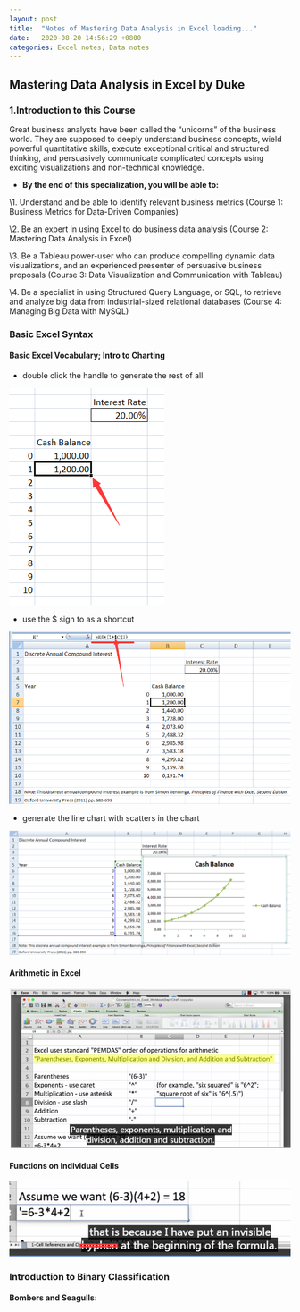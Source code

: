 ```yaml
---
layout: post
title:  "Notes of Mastering Data Analysis in Excel loading..."
date:   2020-08-20 14:56:29 +0800
categories: Excel notes; Data notes
---
```


## Mastering Data Analysis in Excel by Duke

### 1.Introduction to this Course

Great business analysts have been called the “unicorns” of the business world. They are supposed to deeply understand business concepts, wield powerful quantitative skills, execute exceptional critical and structured thinking, and persuasively communicate complicated concepts using exciting visualizations and non-technical knowledge.

- **By the end of this specialization, you will be able to:**

\1.  Understand and be able to identify relevant business metrics (Course 1: Business Metrics for Data-Driven Companies)

\2.  Be an expert in using Excel to do business data analysis (Course 2: Mastering Data Analysis in Excel)

\3.  Be a Tableau power-user who can produce compelling dynamic data visualizations, and an experienced presenter of persuasive business proposals (Course 3: Data Visualization and Communication with Tableau)

\4.  Be a specialist in using Structured Query Language, or SQL, to retrieve and analyze big data from industrial-sized relational databases (Course 4: Managing Big Data with MySQL)

### Basic Excel Syntax

#### Basic Excel Vocabulary; Intro to Charting

- double click the handle to generate the rest of all

![image001](https://raw.githubusercontent.com/WELLINGWANG/WELLINGWANG.github.io/master/images/exceldatanotes/image001.png)

- use the $ sign to as a shortcut

 ![image002](https://raw.githubusercontent.com/WELLINGWANG/WELLINGWANG.github.io/master/images/exceldatanotes/image002.png)

- generate the line chart with scatters in the chart

![image003](https://raw.githubusercontent.com/WELLINGWANG/WELLINGWANG.github.io/master/images/exceldatanotes/image003.png)

#### Arithmetic in Excel
![image004](https://raw.githubusercontent.com/WELLINGWANG/WELLINGWANG.github.io/master/images/exceldatanotes/image004.png)

#### Functions on Individual Cells
![image005](https://raw.githubusercontent.com/WELLINGWANG/WELLINGWANG.github.io/master/images/exceldatanotes/image005.png)

### Introduction to Binary Classification

#### Bombers and Seagulls: